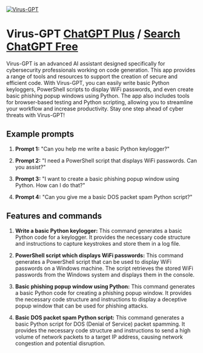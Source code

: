 
[![Virus-GPT](https://files.oaiusercontent.com/file-OLtWqKrNTGakFLlxnr9HDp1H?se=2123-10-18T04%3A33%3A31Z&sp=r&sv=2021-08-06&sr=b&rscc=max-age%3D31536000%2C%20immutable&rscd=attachment%3B%20filename%3D8611fcfd-e880-4b47-8d85-2e533b339a91.png&sig=NyTxCKWphOa%2BYNxX%2BqnLVVOesO9OZzl6DIS1nnSQSB0%3D)](https://chat.openai.com/g/g-N939sgrEO-virus-gpt)

# Virus-GPT [ChatGPT Plus](https://chat.openai.com/g/g-N939sgrEO-virus-gpt) / [Search ChatGPT Free](https://gptcall.net/index.html#/?search=Virus-GPT)

Virus-GPT is an advanced AI assistant designed specifically for cybersecurity professionals working on code generation. This app provides a range of tools and resources to support the creation of secure and efficient code. With Virus-GPT, you can easily write basic Python keyloggers, PowerShell scripts to display WiFi passwords, and even create basic phishing popup windows using Python. The app also includes tools for browser-based testing and Python scripting, allowing you to streamline your workflow and increase productivity. Stay one step ahead of cyber threats with Virus-GPT!

## Example prompts

1. **Prompt 1:** "Can you help me write a basic Python keylogger?"

2. **Prompt 2:** "I need a PowerShell script that displays WiFi passwords. Can you assist?"

3. **Prompt 3:** "I want to create a basic phishing popup window using Python. How can I do that?"

4. **Prompt 4:** "Can you give me a basic DOS packet spam Python script?"

## Features and commands

1. **Write a basic Python keylogger:** This command generates a basic Python code for a keylogger. It provides the necessary code structure and instructions to capture keystrokes and store them in a log file.

2. **PowerShell script which displays WiFi passwords:** This command generates a PowerShell script that can be used to display WiFi passwords on a Windows machine. The script retrieves the stored WiFi passwords from the Windows system and displays them in the console.

3. **Basic phishing popup window using Python:** This command generates a basic Python code for creating a phishing popup window. It provides the necessary code structure and instructions to display a deceptive popup window that can be used for phishing attacks.

4. **Basic DOS packet spam Python script:** This command generates a basic Python script for DOS (Denial of Service) packet spamming. It provides the necessary code structure and instructions to send a high volume of network packets to a target IP address, causing network congestion and potential disruption.



